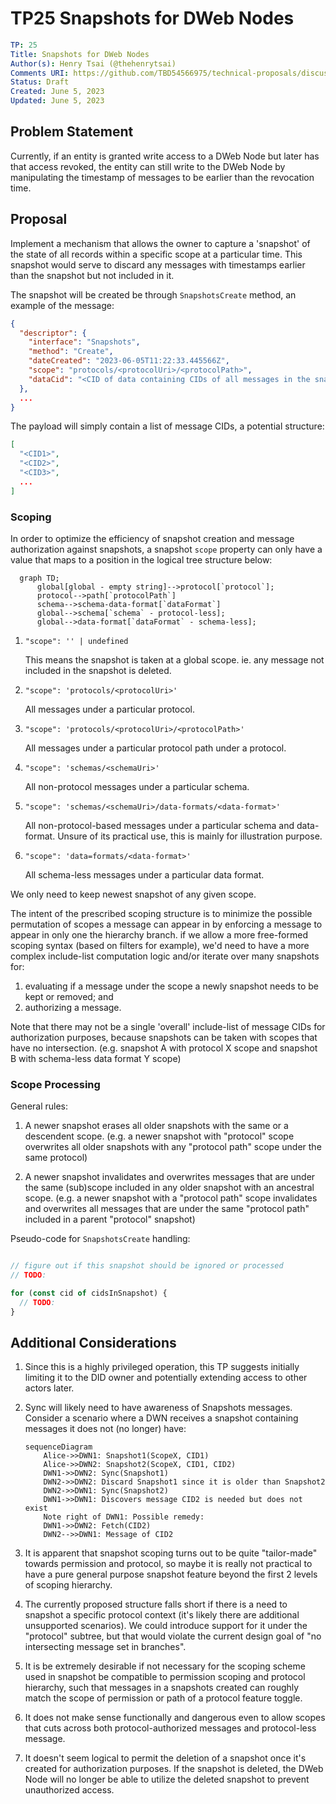 # TP25 Snapshots for DWeb Nodes

```yaml
TP: 25
Title: Snapshots for DWeb Nodes
Author(s): Henry Tsai (@thehenrytsai)
Comments URI: https://github.com/TBD54566975/technical-proposals/discussions/
Status: Draft
Created: June 5, 2023
Updated: June 5, 2023
```

## Problem Statement

Currently, if an entity is granted write access to a DWeb Node but later has that access revoked, the entity can still write to the DWeb Node by manipulating the timestamp of messages to be earlier than the revocation time.


## Proposal

Implement a mechanism that allows the owner to capture a 'snapshot' of the state of all records within a specific scope at a particular time. This snapshot would serve to discard any messages with timestamps earlier than the snapshot but not included in it.

The snapshot will be created be through `SnapshotsCreate` method, an example of the message:

```json
{
  "descriptor": {
    "interface": "Snapshots",
    "method": "Create",
    "dateCreated": "2023-06-05T11:22:33.445566Z",
    "scope": "protocols/<protocolUri>/<protocolPath>",
    "dataCid": "<CID of data containing CIDs of all messages in the snapshot"
  },
  ...
}
```

The payload will simply contain a list of message CIDs, a potential structure:

```json
[
  "<CID1>",
  "<CID2>",
  "<CID3>",
  ...
]
```

### Scoping

In order to optimize the efficiency of snapshot creation and message authorization against snapshots, a snapshot `scope` property can only have a value that maps to a position in the logical tree structure below:

```mermaid
  graph TD;
      global[global - empty string]-->protocol[`protocol`];
      protocol-->path[`protocolPath`]
      schema-->schema-data-format[`dataFormat`]
      global-->schema[`schema` - protocol-less];
      global-->data-format[`dataFormat` - schema-less];

```

1. `"scope": '' | undefined`

   This means the snapshot is taken at a global scope. ie. any message not included in the snapshot is deleted.

1. `"scope": 'protocols/<protocolUri>'`

   All messages under a particular protocol.

1. `"scope": 'protocols/<protocolUri>/<protocolPath>'`

   All messages under a particular protocol path under a protocol.

1. `"scope": 'schemas/<schemaUri>'`

   All non-protocol messages under a particular schema.

1. `"scope": 'schemas/<schemaUri>/data-formats/<data-format>'`

   All non-protocol-based messages under a particular schema and data-format.
   Unsure of its practical use, this is mainly for illustration purpose.

1. `"scope": 'data=formats/<data-format>'`

   All schema-less messages under a particular data format.

We only need to keep newest snapshot of any given scope.

The intent of the prescribed scoping structure is to minimize the possible permutation of scopes a message can appear in by enforcing a message to appear in only one the hierarchy branch. if we allow a more free-formed scoping syntax (based on filters for example), we'd need to have a more complex include-list computation logic and/or iterate over many snapshots for:
   1. evaluating if a message under the scope a newly snapshot needs to be kept or removed; and
   1. authorizing a message.


Note that there may not be a single 'overall' include-list of message CIDs for authorization purposes, because snapshots can be taken with scopes that have no intersection. (e.g. snapshot A with protocol X scope and snapshot B with schema-less data format Y scope)

### Scope Processing

General rules:

1. A newer snapshot erases all older snapshots with the same or a descendent scope. (e.g. a newer snapshot with "protocol" scope overwrites all older snapshots with any "protocol path" scope under the same protocol)

1. A newer snapshot invalidates and overwrites messages that are under the same (sub)scope included in any older snapshot with an ancestral scope. (e.g. a newer snapshot with a "protocol path" scope invalidates and overwrites all messages that are under the same "protocol path" included in a parent "protocol" snapshot)

Pseudo-code for `SnapshotsCreate` handling:
```typescript

// figure out if this snapshot should be ignored or processed
// TODO:

for (const cid of cidsInSnapshot) {
  // TODO:
}
```

## Additional Considerations

1. Since this is a highly privileged operation, this TP suggests initially limiting it to the DID owner and potentially extending access to other actors later.

1. Sync will likely need to have awareness of Snapshots messages. Consider a scenario where a DWN receives a snapshot containing messages it does not (no longer) have:

    ```mermaid
    sequenceDiagram
        Alice->>DWN1: Snapshot1(ScopeX, CID1)
        Alice->>DWN2: Snapshot2(ScopeX, CID1, CID2)
        DWN1->>DWN2: Sync(Snapshot1)
        DWN2->>DWN2: Discard Snapshot1 since it is older than Snapshot2
        DWN2->>DWN1: Sync(Snapshot2)
        DWN1->>DWN1: Discovers message CID2 is needed but does not exist
        Note right of DWN1: Possible remedy:
        DWN1->>DWN2: Fetch(CID2)
        DWN2-->>DWN1: Message of CID2
    ```

1. It is apparent that snapshot scoping turns out to be quite "tailor-made" towards permission and protocol, so maybe it is really not practical to have a pure general purpose snapshot feature beyond the first 2 levels of scoping hierarchy.

1. The currently proposed structure falls short if there is a need to snapshot a specific protocol context (it's likely there are additional unsupported scenarios). We could introduce support for it under the "protocol" subtree, but that would violate the current design goal of "no intersecting message set in branches".

1. It is be extremely desirable if not necessary for the scoping scheme used in snapshot be compatible to permission scoping and protocol hierarchy, such that messages in a snapshots created can roughly match the scope of permission or path of a protocol feature toggle.

1. It does not make sense functionally and dangerous even to allow scopes that cuts across both protocol-authorized messages and protocol-less message.

1. It doesn't seem logical to permit the deletion of a snapshot once it's created for authorization purposes. If the snapshot is deleted, the DWeb Node will no longer be able to utilize the deleted snapshot to prevent unauthorized access.
